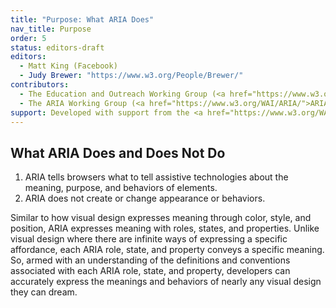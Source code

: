 ```yaml
---
title: "Purpose: What ARIA Does"
nav_title: Purpose
order: 5
status: editors-draft
editors:
  - Matt King (Facebook)
  - Judy Brewer: "https://www.w3.org/People/Brewer/"
contributors:
  - The Education and Outreach Working Group (<a href="https://www.w3.org/WAI/EO/">EOWG</a>)
  - The ARIA Working Group (<a href="https://www.w3.org/WAI/ARIA/">ARIA</a>)
support: Developed with support from the <a href="https://www.w3.org/WAI/WCAGTA/">U.S. Access Board, WCAG TA Project, Task 2</a>.
---
```


## What ARIA Does and Does Not Do

1. ARIA tells browsers what to tell assistive technologies about the meaning, purpose, and behaviors of elements. 
2. ARIA does not create or change appearance or behaviors. 

Similar to how visual design expresses meaning through color, style, and position, ARIA expresses meaning with roles, states, and properties. 
Unlike visual design where there are infinite ways of expressing a specific affordance, each ARIA role, state, and property conveys a specific meaning. 
So, armed with an understanding of the definitions and conventions associated with each ARIA role, state, and property, developers can accurately express the meanings and behaviors of nearly any visual design they can dream.

